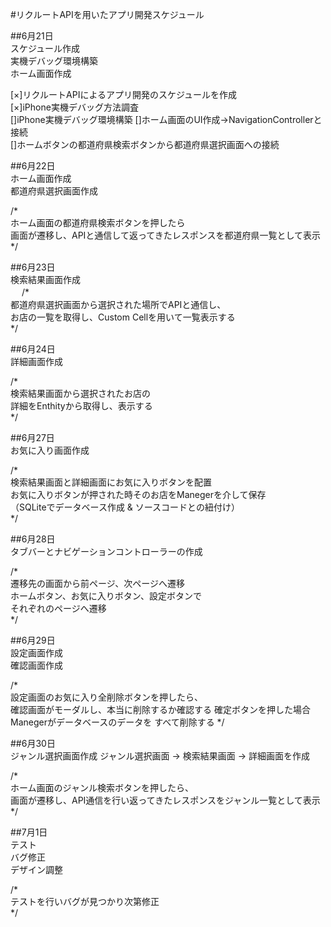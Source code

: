 #リクルートAPIを用いたアプリ開発スケジュール  
  
##6月21日  
スケジュール作成  
実機デバッグ環境構築  
ホーム画面作成  
  
  
[×]リクルートAPIによるアプリ開発のスケジュールを作成  
[×]iPhone実機デバッグ方法調査  
[]iPhone実機デバッグ環境構築
[]ホーム画面のUI作成→NavigationControllerと接続  
[]ホームボタンの都道府県検索ボタンから都道府県選択画面への接続  
  
  
##6月22日  
ホーム画面作成  
都道府県選択画面作成   
  
/*  
ホーム画面の都道府県検索ボタンを押したら  
画面が遷移し、APIと通信して返ってきたレスポンスを都道府県一覧として表示  
*/  
  
##6月23日  
検索結果画面作成  
  　
/*   
都道府県選択画面から選択された場所でAPIと通信し、    
お店の一覧を取得し、Custom Cellを用いて一覧表示する  
*/  
  
##6月24日  
詳細画面作成  
  
/*  
検索結果画面から選択されたお店の  
詳細をEnthityから取得し、表示する  
*/  
  
##6月27日  
お気に入り画面作成  
  
/*  
検索結果画面と詳細画面にお気に入りボタンを配置  
お気に入りボタンが押された時そのお店をManegerを介して保存  
（SQLiteでデータベース作成 & ソースコードとの紐付け）  
*/  
  
##6月28日  
タブバーとナビゲーションコントローラーの作成  
  
/*  
遷移先の画面から前ページ、次ページへ遷移  
ホームボタン、お気に入りボタン、設定ボタンで  
それぞれのページへ遷移  
*/  
  
##6月29日  
設定画面作成  
確認画面作成  
  
/*  
設定画面のお気に入り全削除ボタンを押したら、  
確認画面がモーダルし、本当に削除するか確認する 
確定ボタンを押した場合Manegerがデータベースのデータを
すべて削除する
*/  

##6月30日  
ジャンル選択画面作成 
ジャンル選択画面 → 検索結果画面 → 詳細画面を作成
  
/*  
ホーム画面のジャンル検索ボタンを押したら、  
画面が遷移し、API通信を行い返ってきたレスポンスをジャンル一覧として表示  
*/  
  
##7月1日  
テスト  
バグ修正  
デザイン調整  
  
/*  
テストを行いバグが見つかり次第修正  
*/  




